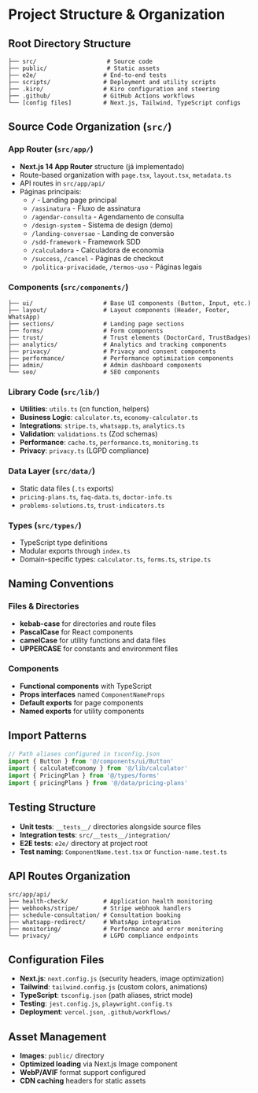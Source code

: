# Project Structure & Organization

## Root Directory Structure
```
├── src/                    # Source code
├── public/                 # Static assets
├── e2e/                   # End-to-end tests
├── scripts/               # Deployment and utility scripts
├── .kiro/                 # Kiro configuration and steering
├── .github/               # GitHub Actions workflows
└── [config files]         # Next.js, Tailwind, TypeScript configs
```

## Source Code Organization (`src/`)

### App Router (`src/app/`)
- **Next.js 14 App Router** structure (já implementado)
- Route-based organization with `page.tsx`, `layout.tsx`, `metadata.ts`
- API routes in `src/app/api/`
- Páginas principais:
  - `/` - Landing page principal
  - `/assinatura` - Fluxo de assinatura
  - `/agendar-consulta` - Agendamento de consulta
  - `/design-system` - Sistema de design (demo)
  - `/landing-conversao` - Landing de conversão
  - `/sdd-framework` - Framework SDD
  - `/calculadora` - Calculadora de economia
  - `/success`, `/cancel` - Páginas de checkout
  - `/politica-privacidade`, `/termos-uso` - Páginas legais

### Components (`src/components/`)
```
├── ui/                    # Base UI components (Button, Input, etc.)
├── layout/                # Layout components (Header, Footer, WhatsApp)
├── sections/              # Landing page sections
├── forms/                 # Form components
├── trust/                 # Trust elements (DoctorCard, TrustBadges)
├── analytics/             # Analytics and tracking components
├── privacy/               # Privacy and consent components
├── performance/           # Performance optimization components
├── admin/                 # Admin dashboard components
└── seo/                   # SEO components
```

### Library Code (`src/lib/`)
- **Utilities**: `utils.ts` (cn function, helpers)
- **Business Logic**: `calculator.ts`, `economy-calculator.ts`
- **Integrations**: `stripe.ts`, `whatsapp.ts`, `analytics.ts`
- **Validation**: `validations.ts` (Zod schemas)
- **Performance**: `cache.ts`, `performance.ts`, `monitoring.ts`
- **Privacy**: `privacy.ts` (LGPD compliance)

### Data Layer (`src/data/`)
- Static data files (`.ts` exports)
- `pricing-plans.ts`, `faq-data.ts`, `doctor-info.ts`
- `problems-solutions.ts`, `trust-indicators.ts`

### Types (`src/types/`)
- TypeScript type definitions
- Modular exports through `index.ts`
- Domain-specific types: `calculator.ts`, `forms.ts`, `stripe.ts`

## Naming Conventions

### Files & Directories
- **kebab-case** for directories and route files
- **PascalCase** for React components
- **camelCase** for utility functions and data files
- **UPPERCASE** for constants and environment files

### Components
- **Functional components** with TypeScript
- **Props interfaces** named `ComponentNameProps`
- **Default exports** for page components
- **Named exports** for utility components

## Import Patterns
```typescript
// Path aliases configured in tsconfig.json
import { Button } from '@/components/ui/Button'
import { calculateEconomy } from '@/lib/calculator'
import { PricingPlan } from '@/types/forms'
import { pricingPlans } from '@/data/pricing-plans'
```

## Testing Structure
- **Unit tests**: `__tests__/` directories alongside source files
- **Integration tests**: `src/__tests__/integration/`
- **E2E tests**: `e2e/` directory at project root
- **Test naming**: `ComponentName.test.tsx` or `function-name.test.ts`

## API Routes Organization
```
src/app/api/
├── health-check/          # Application health monitoring
├── webhooks/stripe/       # Stripe webhook handlers
├── schedule-consultation/ # Consultation booking
├── whatsapp-redirect/     # WhatsApp integration
├── monitoring/            # Performance and error monitoring
└── privacy/               # LGPD compliance endpoints
```

## Configuration Files
- **Next.js**: `next.config.js` (security headers, image optimization)
- **Tailwind**: `tailwind.config.js` (custom colors, animations)
- **TypeScript**: `tsconfig.json` (path aliases, strict mode)
- **Testing**: `jest.config.js`, `playwright.config.ts`
- **Deployment**: `vercel.json`, `.github/workflows/`

## Asset Management
- **Images**: `public/` directory
- **Optimized loading** via Next.js Image component
- **WebP/AVIF** format support configured
- **CDN caching** headers for static assets
